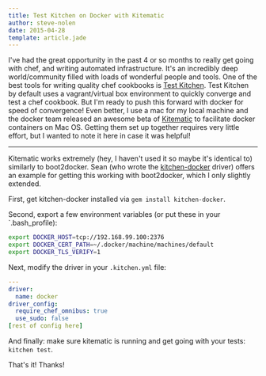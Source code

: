 ```yaml
---
title: Test Kitchen on Docker with Kitematic
author: steve-nolen
date: 2015-04-28
template: article.jade
---
```


I've had the great opportunity in the past 4 or so months to really get going with chef, and writing automated infrastructure.
It's an incredibly deep world/community filled with loads of wonderful people and tools.  One of the best tools for writing
quality chef cookbooks is [Test Kitchen](http://kitchen.ci). Test Kitchen by default uses a vagrant/virtual box environment to
quickly converge and test a chef cookbook.  But I'm ready to push this forward with docker for speed of convergence! Even better,
I use a mac for my local machine and the docker team released an awesome beta of [Kitematic](https://kitematic.com/) to facilitate docker
containers on Mac OS. Getting them set up together requires very little effort, but I wanted to note it here in case it was helpful! 

---

Kitematic works extremely (hey, I haven't used it so maybe it's identical to) similarly to boot2docker.  Sean (who wrote the [kitchen-docker](https://github.com/portertech/kitchen-docker)  driver) offers an example for getting this working with boot2docker, which I only slightly extended.

First, get kitchen-docker installed via `gem install kitchen-docker`.

Second, export a few environment variables (or put these in your `.bash_profile):
```bash
export DOCKER_HOST=tcp://192.168.99.100:2376
export DOCKER_CERT_PATH=~/.docker/machine/machines/default
export DOCKER_TLS_VERIFY=1
```

Next, modify the driver in your `.kitchen.yml` file:
```yaml
---
driver:
  name: docker
driver_config:
  require_chef_omnibus: true
  use_sudo: false
[rest of config here]
```

And finally: make sure kitematic is running and get going with your tests: `kitchen test`.

That's it! Thanks!
